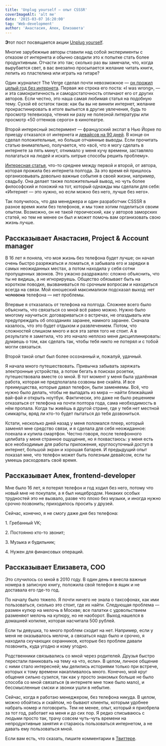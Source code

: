 ```yaml
---
title: 'Unplug yourself — опыт CSSSR'
coverImageAlt: 'alt me'
date: '2015-03-07 16:20:00'
tag: 'Web-development'
author: 'Анастасия, Алек, Елизавета'
---
```


**Э**тот пост посвящается акции [Unplug yourself](http://bit.ly/18ZOvSk).

Многие зарубежные авторы ставили над собой эксперименты с отказом от интернета и обычно сводили это к попытке стать более продуктивным. Отчасти это так; сколько раз вы замечали, что, когда вырубается свет, в вас внезапно просыпается желание читать книги, лепить из пластелина или играть на гитаре?

Один журналист The Verge сделал почти невозможное — [он прожил целый год без интернета](http://bit.ly/1zZzMMF). Первая же строка его поста: «I was wrong», — и эта самокритичность и самодостаточность отличают его от других авторов. Если честно, это наша самая любимая статья на подобную тему. Сухой её остаток таков: как бы вы не винили интернет, желание прокрастинировать в итоге выльется в другие увлечения, будь то просмотр телевизора, чтения ни разу не полезной литературы или просмотр «50 оттенков серого» в кинотеатре.

Второй интересный эксперимент — французский экспат в Нью Йорке по приезду отказался от интернета и [девайсов на 90 дней](http://huff.to/1CLz0tz). В конце он сделал положительные, но больше отчаянные выводы. Если прочитать статью внимательно, получается, что «всё, что я могу сделать в интернете за пять минут, отнимало у меня кучу времени, заставляло полагаться на людей и искать хитрые способы решить проблему».

[Интересная статья](http://bit.ly/1EoItrb), что-то среднее между первой и второй, от автора, которая прожила без интернета полгода. За это время ей пришлось организовывать довольно важные события в своей жизни, например, свадьбу. Она делает также положительный вывод, но чуть более философский и похожий на тот, который однажды мы сделали для себя: «Интернет — это нужно, но если можно без него, лучше без него».

Так получилось, что два менеджера  и один разработчик CSSSR в разное время жили без телефонов, и мы тоже хотим поделиться своим опытом. Возможно, он не такой героический, как у авторов заморских статей, но тем не менее он был и может помочь вам организовать свою жизнь лучше.

## Рассказывает Анастасия, Project & Account manager

<Note>
  <p> В 16 лет я поняла, что моя жизнь без телефона будет лучше; он начал очень быстро разряжаться и ломаться, я забывала его и зарядки в самых неожиданных местах, а потом находила у себя сотни пропущенных звонков. Это ужасно раздражало: сложно объяснить, что ты не видишь, а не игнорируешь. Общество обязывает быть на коротком поводке, вызваниваться по срочным вопросам и находиться всегда на связи. Мой юношеский максимализм подсказал выход: нет <s>человека</s> телефона — нет проблемы.
  </p>

  <p> Впервые я отказалась от телефона на полгода. Сложнее всего было объяснить, что связаться со мной всё равно можно. Нужно было многому научиться: договариваться о встречах, не опаздывать или предупреждать об опозданиях заранее, намного заранее. Сначала казалось, что это будет отдыхом и развлечением. Потом, что сложностей слишком много и вся эта затея того не стоит. А в результате я заметила, что это начало неплохо меня дисциплинировать: думаешь о том, как сделать так, чтобы тебя никто не потерял и с тобой могли связаться.
  </p>

  <p> Второй такой опыт был более осознанный и, пожалуй, удачный.</p>

  <p> Я начала много путешествовать. Привычка забывать заряжать электронные устройства, а потом бегать в поисках розетки, путешествовала вместе со мной. В тот момент у меня была удалённая работа, которая не предполагала созвоны вне скайпа. И все преимущества, которые давал телефон, были заменяемы. Всё, что нужно было делать, чтобы не выпадать из мира — найти ближайший вай-фай и открыть ноутбук. Фактически, это даже не было решением отказаться от телефона на почти полтора года, сама необходимость в нём пропала. Когда ты живёшь в другой стране, где у тебя нет местной симкарты, вряд ли кто-то будет пытаться до тебя дозвониться.
  </p>

  <p> Кстати, несколько дней назад у меня поломался плеер, который заменял мне средство связи, и я сделала для себя неожиданное: поехала и купила смартфон. Честно говоря, после телефонного целибата у меня странное ощущение, но я похвастаюсь: у меня есть все необходимые для работы приложения, круглосуточный доступ в интернет, большой экран и хорошая батарея. И предыдущий опыт показал мне, что телефон может быть полезным девайсом, если ты умеешь расходовать своё время.
  </p>
</Note>

## Рассказывает Алек, frontend-developer

<Note>
  <p> Мне было 16 лет, я потерял телефон и год ходил без него, потому что новый мне не покупали, а я был нищебродом. Никаких особых трудностей это не вызвало, разве что плохо без музыки, и иногда нужно срочно позвонить; приходилось просить у друзей.
  </p>

  <p> Сейчас, конечно, я не смогу даже дня без телефона:</p>

  <p> 1. Гребанный VK;</p>

  <p> 2. Постоянно кто-то звонит;</p>

  <p> 3. Музыка и будильник;</p>

  <p> 4. Нужен для финансовых операций.</p>
</Note>

## Рассказывает Елизавета, COO

<Note>
  <p> Это случилось со мной в 2010 году. В один день я внесла важные номера в записную книгу, положила свой телефон в ящик и не доставала его где-то год.
  </p>

  <p> По началу было тяжело. Я почти ничего не знала о таксофонах, как ими пользоваться, сколько это стоит, где их найти. Следующая проблема — размен купюр на мелочь в Москве; все палатки с удовольствием разменяют мелочь на купюру, но не наоборот. Выход нашелся в домашней копилке, которая насчитала 500 рублей.
  </p>

  <p> Если ты девушка, то много проблем сходит на нет. Например, если у меня не оказывалось мелочи, а связаться надо было и срочно, я находила скучающих охранников, которые без проблем давали позвонить, куда угодно и кому угодно.
  </p>

  <p> Родственники связывались со мной через родителей. Друзья быстро перестали паниковать на тему «а что, если». В целом, личное общение с ними стало интересней; мы делились историями только при встрече, которых к тому времени накапливалось много. Конечно, мой круг общения сильно сузился, так как у просто знакомых больше не было способа со мной связаться (в интернете мне тоже было мало), и бессмысленные смски и звонки ушли в небытие.
  </p>

  <p> Сейчас, когда я работаю менеджером, без телефона никуда. В целом, можно обойтись и скайпом, но бывают клиенты, которым удобнее набрать номер и поговорить. Тем не менее, опыт, который я приобрела за тот год, работает на меня и до сих пор. Я редко списываюсь с людьми просто так, трачу совсем чуть-чуть времени на непродуктивные занятия и стараюсь пользоваться интернетом, а не давать ему пользоваться мной.
  </p>
</Note>

Если вам есть, что сказать, пишите комментарии в [Твиттере](http://bit.ly/1EzPmoj).
